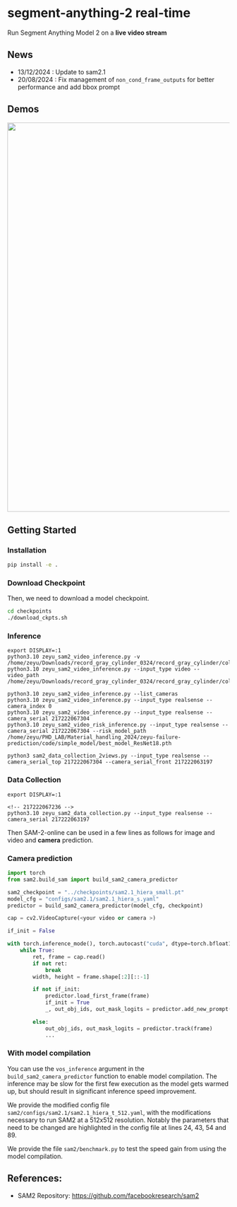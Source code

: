 # segment-anything-2 real-time
Run Segment Anything Model 2 on a **live video stream**

## News
- 13/12/2024 : Update to sam2.1
- 20/08/2024 : Fix management of ```non_cond_frame_outputs``` for better performance and add bbox prompt

## Demos
<div align=center>
<p align="center">
<img src="./assets/blackswan.gif" width="880">
</p>

</div>



## Getting Started

### Installation

```bash
pip install -e .
```
### Download Checkpoint

Then, we need to download a model checkpoint.

```bash
cd checkpoints
./download_ckpts.sh
```

### Inference
```
export DISPLAY=:1
python3.10 zeyu_sam2_video_inference.py -v /home/zeyu/Downloads/record_gray_cylinder_0324/record_gray_cylinder/color_video.avi
python3.10 zeyu_sam2_video_inference.py --input_type video --video_path /home/zeyu/Downloads/record_gray_cylinder_0324/record_gray_cylinder/color_video.avi

python3.10 zeyu_sam2_video_inference.py --list_cameras
python3.10 zeyu_sam2_video_inference.py --input_type realsense --camera_index 0
python3.10 zeyu_sam2_video_inference.py --input_type realsense --camera_serial 217222067304
python3.10 zeyu_sam2_video_risk_inference.py --input_type realsense --camera_serial 217222067304 --risk_model_path /home/zeyu/PHD_LAB/Material_handling_2024/zeyu-failure-prediction/code/simple_model/best_model_ResNet18.pth

python3 sam2_data_collection_2views.py --input_type realsense --camera_serial_top 217222067304 --camera_serial_front 217222063197

```

### Data Collection
```
export DISPLAY=:1

<!-- 217222067236 -->
python3.10 zeyu_sam2_data_collection.py --input_type realsense --camera_serial 217222063197
```

Then SAM-2-online can be used in a few lines as follows for image and video and **camera** prediction.

### Camera prediction

```python
import torch
from sam2.build_sam import build_sam2_camera_predictor

sam2_checkpoint = "../checkpoints/sam2.1_hiera_small.pt"
model_cfg = "configs/sam2.1/sam2.1_hiera_s.yaml"
predictor = build_sam2_camera_predictor(model_cfg, checkpoint)

cap = cv2.VideoCapture(<your video or camera >)

if_init = False

with torch.inference_mode(), torch.autocast("cuda", dtype=torch.bfloat16):
    while True:
        ret, frame = cap.read()
        if not ret:
            break
        width, height = frame.shape[:2][::-1]

        if not if_init:
            predictor.load_first_frame(frame)
            if_init = True
            _, out_obj_ids, out_mask_logits = predictor.add_new_prompt(<your promot >)

        else:
            out_obj_ids, out_mask_logits = predictor.track(frame)
            ...
```

### With model compilation

You can use the `vos_inference` argument in the `build_sam2_camera_predictor` function to enable model compilation. The inference may be slow for the first few execution as the model gets warmed up, but should result in significant inference speed improvement. 

We provide the modified config file `sam2/configs/sam2.1/sam2.1_hiera_t_512.yaml`, with the modifications necessary to run SAM2 at a 512x512 resolution. Notably the parameters that need to be changed are highlighted in the config file at lines 24, 43, 54 and 89.

We provide the file `sam2/benchmark.py` to test the speed gain from using the model compilation.

## References:

- SAM2 Repository: https://github.com/facebookresearch/sam2
